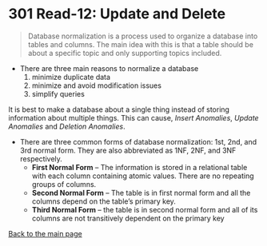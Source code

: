# 301 Read-12: Update and Delete

> Database normalization is a process used to organize a database into tables and columns.  The main idea with this is that a table should be about a specific topic and only supporting topics included.

+ There are three main reasons to normalize a database
  1. minimize duplicate data
  2. minimize and avoid modification issues
  3. simplify queries

It is best to make a database about a single thing instead of storing information about multiple things.  This can cause, *Insert Anomalies*, *Update Anomalies* and *Deletion Anomalies*.

+ There are three common forms of database normalization: 1st, 2nd, and 3rd normal form. They are also abbreviated as 1NF, 2NF, and 3NF respectively. 
  + **First Normal Form** – The information is stored in a relational table with each column containing atomic values. There are no repeating groups of columns.
  + **Second Normal Form** – The table is in first normal form and all the columns depend on the table’s primary key.
  + **Third Normal Form** – the table is in second normal form and all of its columns are not transitively dependent on the primary key

[Back to the main page](../README.md) 